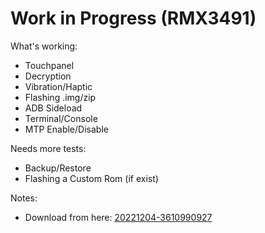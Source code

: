 # Work in Progress (RMX3491)
What's working:
- Touchpanel
- Decryption
- Vibration/Haptic 
- Flashing .img/zip
- ADB Sideload
- Terminal/Console
- MTP Enable/Disable

Needs more tests:
- Backup/Restore
- Flashing a Custom Rom (if exist)

Notes:
 - Download from here: [20221204-3610990927](https://github.com/cd-Spidey/custom_recovery_tree_realme_RMX3491/releases/tag/20221204-3610990927)
